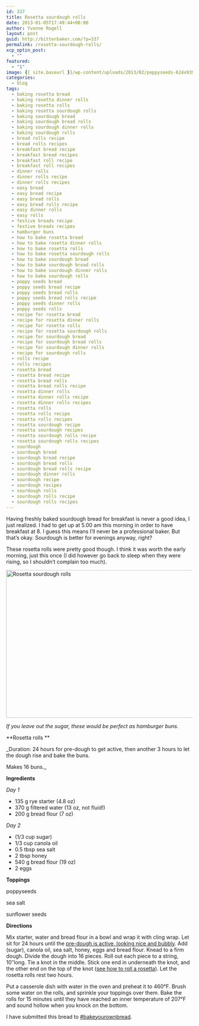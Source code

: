 ```yaml
---
id: 337
title: Rosetta sourdough rolls
date: 2013-01-05T17:49:44+00:00
author: Yvonne Rogell
layout: post
guid: http://bitterbaker.com/?p=337
permalink: /rosetta-sourdough-rolls/
xcp_optin_post:
  - ""
featured:
  - "1"
image: {{ site.baseurl }}/wp-content/uploads/2013/02/poppyseeds-624x939.jpg
categories:
  - blog
tags:
  - baking rosetta bread
  - baking rosetta dinner rolls
  - baking rosetta rolls
  - baking rosetta sourdough rolls
  - baking sourdough bread
  - baking sourdough bread rolls
  - baking sourdough dinner rolls
  - baking sourdough rolls
  - bread rolls recipe
  - bread rolls recipes
  - breakfast bread recipe
  - breakfast bread recipes
  - breakfast roll recipe
  - breakfast roll recipes
  - dinner rolls
  - dinner rolls recipe
  - dinner rolls recipes
  - easy bread
  - easy bread recipe
  - easy bread rolls
  - easy bread rolls recipe
  - easy dinner rolls
  - easy rolls
  - festive breads recipe
  - festive breads recipes
  - hamburger buns
  - how to bake rosetta bread
  - how to bake rosetta dinner rolls
  - how to bake rosetta rolls
  - how to bake rosetta sourdough rolls
  - how to bake sourdough bread
  - how to bake sourdough bread rolls
  - how to bake sourdough dinner rolls
  - how to bake sourdough rolls
  - poppy seeds bread
  - poppy seeds bread recipe
  - poppy seeds bread rolls
  - poppy seeds bread rolls recipe
  - poppy seeds dinner rolls
  - poppy seeds rolls
  - recipe for rosetta bread
  - recipe for rosetta dinner rolls
  - recipe for rosetta rolls
  - recipe for rosetta sourdough rolls
  - recipe for sourdough bread
  - recipe for sourdough bread rolls
  - recipe for sourdough dinner rolls
  - recipe for sourdough rolls
  - rolls recipe
  - rolls recipes
  - rosetta bread
  - rosetta bread recipe
  - rosetta bread rolls
  - rosetta bread rolls recipe
  - rosetta dinner rolls
  - rosetta dinner rolls recipe
  - rosetta dinner rolls recipes
  - rosetta rolls
  - rosetta rolls recipe
  - rosetta rolls recipes
  - rosetta sourdough recipe
  - rosetta sourdough recipes
  - rosetta sourdough rolls recipe
  - rosetta sourdough rolls recipes
  - sourdough
  - sourdough bread
  - sourdough bread recipe
  - sourdough bread rolls
  - sourdough bread rolls recipe
  - sourdough dinner rolls
  - sourdough recipe
  - sourdough recipes
  - sourdough rolls
  - sourdough rolls recipe
  - sourdough rolls recipes
---
```

Having freshly baked sourdough bread for breakfast is never a good idea, I just realized. I had to get up at 5.00 am this morning in order to have breakfast at 8. I guess this means I&#8217;ll never be a professional baker. But that&#8217;s okay. Sourdough is better for evenings anyway, right?

These rosetta rolls were pretty good though. I think it was worth the early morning, just this once (I did however go back to sleep when they were rising, so I shouldn&#8217;t complain too much).

[<img class="pinthis" title="Rosetta sourdough rolls | bitterbaker.com" alt="Rosetta sourdough rolls" src="http://bitterbaker.com/images/rosetta.jpg" width="600" height="399" />](http://bitterbaker.com/?p=339)
  
_If you leave out the sugar, these would be perfect as hamburger buns._ 

**Rosetta rolls **

_Duration: 24 hours for pre-dough to get active, then another 3 hours to let the dough rise and bake the buns.
  
Makes 16 buns._

**Ingredients**
  
_Day 1_

  * 135 g rye starter (4.8 oz)
  * 370 g filtered water (13 oz, not fluid!)
  * 200 g bread flour (7 oz)

_Day 2_

  * (1/3 cup sugar)
  * 1/3 cup canola oil
  * 0.5 tbsp sea salt
  * 2 tbsp honey
  * 540 g bread flour (19 oz)
  * 2 eggs

**Toppings**
  
poppyseeds
  
sea salt
  
sunflower seeds

**Directions**
  
Mix starter, water and bread flour in a bowl and wrap it with cling wrap. Let sit for 24 hours until the <a title="What an active pre-dough looks like" href="http://bitterbaker.com/what-an-active-pre-dough-looks-like/" target="_blank">pre-dough is active, looking nice and bubbly</a>. Add (sugar), canola oil, sea salt, honey, eggs and bread flour. Knead to a firm dough. Divide the dough into 16 pieces. Roll out each piece to a string, 10&#8243;long. Tie a knot in the middle. Stick one end in underneath the knot, and the other end on the top of the knot (<a title="How to roll a rosetta" href="http://bitterbaker.com/roll-a-rosetta/" target="_blank">see how to roll a rosetta</a>). Let the rosetta rolls rest two hours.

Put a casserole dish with water in the oven and preheat it to 460°F. Brush some water on the rolls, and sprinkle your toppings over them. Bake the rolls for 15 minutes until they have reached an inner temperature of 207°F and sound hollow when you knock on the bottom.

I have submitted this bread to <a href="http://www.roxanashomebaking.com/bake-your-own-bread/" target="_blank">#bakeyourownbread</a>.